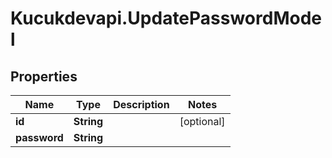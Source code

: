 # Kucukdevapi.UpdatePasswordModel

## Properties

Name | Type | Description | Notes
------------ | ------------- | ------------- | -------------
**id** | **String** |  | [optional] 
**password** | **String** |  | 


